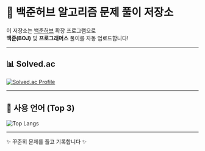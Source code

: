 # 📝 백준허브 알고리즘 문제 풀이 저장소

이 저장소는 [백준허브](https://github.com/BaekjoonHub/BaekjoonHub) 확장 프로그램으로  
**백준(BOJ)** 및 **프로그래머스** 풀이를 자동 업로드합니다!  

---

## 📊 Solved.ac
[![Solved.ac Profile](http://mazassumnida.wtf/api/v2/generate_badge?boj=gudtjr1017)](https://solved.ac/gudtjr1017)

---

## 🔧 사용 언어 (Top 3)
![Top Langs](https://github-readme-stats.vercel.app/api/top-langs/?username=pro660&repo=BaekJoon&langs_count=3&theme=tokyonight)

---

✨ 꾸준히 문제를 풀고 기록합니다 ✨
